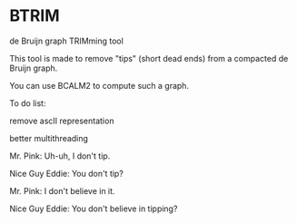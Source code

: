 # BTRIM
de Bruijn graph TRIMming tool

This tool is made to remove "tips" (short dead ends) from a compacted de Bruijn graph.

You can use BCALM2 to compute such a graph.


To do list:

remove ascII representation

better multithreading






Mr. Pink: Uh-uh, I don't tip.

Nice Guy Eddie: You don't tip?

Mr. Pink: I don't believe in it.

Nice Guy Eddie: You don't believe in tipping?
